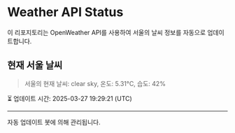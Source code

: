 
# Weather API Status

이 리포지토리는 OpenWeather API를 사용하여 서울의 날씨 정보를 자동으로 업데이트합니다.

## 현재 서울 날씨
> 서울의 현재 날씨: clear sky, 온도: 5.31°C, 습도: 42%

⏳ 업데이트 시간: 2025-03-27 19:29:21 (UTC)

---
자동 업데이트 봇에 의해 관리됩니다.
